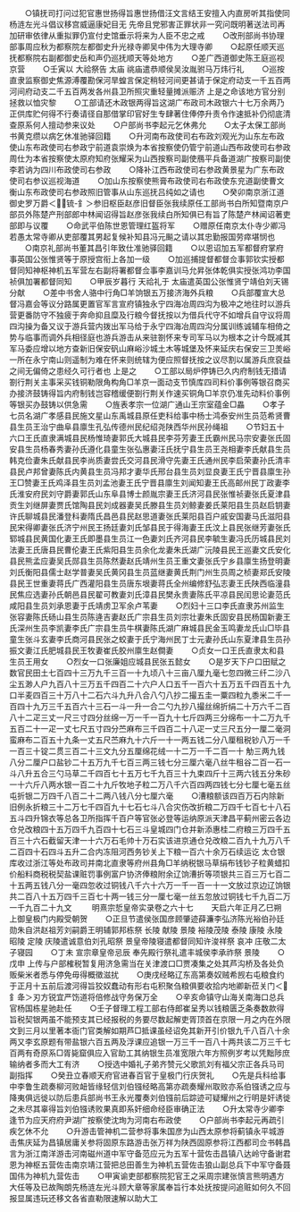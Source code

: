 <!-- { "loadSidebar": true } -->
　　○镇抚司打问过犯官惠世扬得旨惠世扬借汪文言结王安擅入内直房听其指使同杨涟左光斗倡议移宫威逼康妃目无  先帝且党邪害正罪状非一究问既明著送法司再加研审依律从重拟罪仍宣付史馆垂示将来为人臣不忠之戒
　　○改刑部尚书协理部事周应秋为都察院左都御史升光禄寺卿吴中伟为大理寺卿
　　○起原任顺天巡抚都察院右副都御史岳和声仍巡抚顺天等处地方
　　○差广西道御史陈王庭巡视京营
　　○壬寅以  大祫祭告  太庙  祧庙遣恭顺侯吴汝胤驸马万炜行礼
　　○巡按直隶监察御史焦源溥覆勘保河旱蝗言保定稍轻河间更甚请于保定府动支一千五百两河间府动支二千五百两发各州县卫所照灾重轻量摊派赈济  上是之命该地方官分别拯救以恤灾黎
　　○工部请还木政银两得旨这湖广布政司木政银六十七万余两乃正供库贮何得不行奏请径自那借掌印官好生专肆著住俸停升责令作速抵补仍彻底清查原系何人擅动参来议处
　　○户部尚书李起元乞休弗允
　　○太子太保工部尚书黄克缵以病乞休准驰驿回籍
　　○升河南布政使司右布政刘观光为山东左布政使山东布政使司右参政宁前道袁崇焕为本省按察使仍管宁前道山西布政使司右参政周仕为本省按察使太原府知府张耀采为山西按察司副使鴈平兵备道湖广按察司副使李若讷为四川布政使司右参政
　　○降补江西布政使司右参政黄景星为广东布政使司右参议巡视海道
　　○加山东按察使熊膏布政使司右布政使东兖道副使曹文衡山东布政使司右参政照旧管事从山东巡抚吕纯如之请也
　　○癸卯南京浙江道御史罗万爵＜锍-釒＞参旧枢臣赵彦旧督臣张我续原任工部尚书白所知暨南京户部员外陈楚产刑部郎中林闻诏得旨赵彦张我续白所知俱已有旨了陈楚产林闻诏著吏部即与议覆
　　○命武平伯陈世恩管理红盔将军
　　○赠原任南京太仆寺少卿冯若愚太常寺卿从吏部覆其男起复候补知县冯元飈之请以其忠勤报国劳瘁堪悯也
　　○南京礼部尚书董其昌引年致仕准驰驿回籍
　　○以恩诏加五军都督府掌府事英国公张惟贤等于原授宫衔上各加一级
　　○加巡捕提督都督佥事郭钦实授都督同知神枢神机五军营左右副将署都督佥事李嘉训马允昇张体乾俱实授张鸿功李国祯俱加署都督同知
　　○甲辰岁暮行  天祫礼于  太庙遣英国公张惟贤宁靖伯刘天锡分献
　　○差中书舍人骆中行角□羊饷银五万接济海外兵粮
　　○兵部覆宣大总督冯嘉会等议分路属更置官军言宣府镇独永宁四海冶周四沟为极冲之地往时以游兵营更番防守不独疲于奔命抑且糜及行粮今督抚按以为借兵代守不如增兵自守议将周四沟操为备又议于游兵营内拨出军马给于永宁四海冶周四沟分属训练诚辅车相倚之势与临事而调外兵相径庭也游兵游击从来驻劄怀来专司军马以为根本之计今既减其军马委应增以地方查新旧保安矾山麻峪沙城土木等城堡及怀来延庆右保安三卫羙峪一所在永宁南山则遥制为难在怀来则统辖为便应照督抚按之议尽割以属游兵庶裒益之间无偏倚之患经久可行者也  上是之
　　○工部以局炉停铸已久内府制钱无措请劄行荆关主事采买钱铜勒限角构角□羊京一面动支节慎库四司料价事例等银召商买办接济鼓铸得旨内府制钱岂容稽缓便劄行荆关作速买铜角□羊京仍准先动料价事例等银买办鼓铸以供急需
　　○旌表孝宗一位湖广通山王宗室蕴金□畾
　　○孝子七员名湖广孝感县民施文星山东禹城县原任吏科给事中杨士鸿泰安州生员范希贤曹县生员王治宁曲阜县廪生孔弘传德州民纪绍尧陕西华州民孙绳祖
　　○节妇五十六口王氏直隶满城县民杨惟琦妻郭氏大城县民李芬芳妻王氏霸州民马宗安妻张氏固安县生员杨春秀妻孙氏遵化县童生张弘惠妻汪氏抚宁县生员王尧相妻李氏献县生员韩克俭妻朱氏献县民李尚质妻尝氏交河县民滑守先妻王氏通州民李启荣妻孙氏清丰县民卢邦曾妻陈氏内黄县生员冯邦才妻华氏邢台县生员刘显良妻王氏宁晋县廪生孙王□赞妻王氏鸡泽县生员刘孟池妻王氏宁晋县廪生刘闻知妻王氏高邮州民丁政妻李氏淮安府民刘守爵妻郭氏山东阜县博士颜胤宗妻王氏济河县民张惟祯妻张氏夏津县贡生刘继屏妻贾氏馆陶县民刘成器妻吴氏滕县生员刘鲸妻姜氏莱阳县生员赵启钥妻许氏聊城县民潘登科妻隋氏昌邑县民赵思道妻张氏莱阳县百户戚安国妻马氏滋阳县民宋得卿妻张氏济宁州民王扬廷妻刘氏邹县民于得海妻王氏汶上县民张继芳妻张氏郓城县民黄国化妻王氏即墨县生员江一色妻刘氏齐河县民李毓生妻冯氏历城县民刘法妻王氏唐县民曹伦妻王氏紫阳县生员余化龙妻朱氏湖广沅陵县民王巡妻文氏安化县民熊孟应妻吴氏郧县生员陈然妻赵氏靖州生员王重文妻张氏宁乡县廪生扬登明妻刘氏衡阳县儒士赵学普妻吴氏黄冈县生员蓝继妻黄氏荆门州生员周之桢妻郑氏安陵县民王世重妻蒋氏广西灌阳县生员唐东垠妻蒋氏全州编修舒弘志妻王氏陕西临潼县民焦应选妻孙氏朝邑县民翟可教妻刘氏漳县民樊永贵妻陈氏平凉县民闰思论妻范氏咸阳县生员刘承恩妻于氏靖虏卫军余卢苇妻
　　○烈妇十三口李氏直隶苏州监生张容妻陈氏砀山县生员陈逄吉妻赵氏广宗县生员刘宗壮妻朱氏固安县民杨国新妻王氏深州生员李凯妻李氏广宗县生员牛棋妻陈氏湖广麻城县民金玉鸣妻龙氏山□毕县童生张斗玄妻李氏商河县民张之蛟妻于氏宁海州民丁士元妻孙氏山东夏津县生员孙振文妻江氏肥城县民王牧妻崔氏胶州廪生赵僴妻
　　○贞女一口王氏直隶太和县生员王用女
　　○烈女一口张廉姐应城县民张五懿女
　　○是岁天下户口田赋之数官民田土七百四十三万九千三百一十九顷八十三亩八厘九毫七忽四微三纤二沙八尘五渺人户九百八十三万五千四百二十六户人口五千一百六十五万五千四百五十九口半麦四百三十万八十二石六斗九升八合八勺八抄二撮五圭一粟四粒九黍米二千一百四十九万三千五百六十三石一斗一升一合二勺九抄八撮丝绵折绢二十万六千二百八十二疋三丈一尺三寸四分丝绵一万一千一百九十七斤四两三分绵布一十二万九千五百二十一疋一丈七尺五寸四分苎麻布三千四百二十八疋一丈三尺五分一厘二毫洞蛮麻布二百五十九条一丈五尺苎麻九十六斤一十一两五钱二分八厘租税钞八万一千一百三十锭二贯三百二十三文九分五厘绵花绒一十二万一千二百一十  觔三两九钱八分二厘户口盐钞二十五万九千七百三两三钱七分三厘六毫八丝牛租谷二百一石一斗八升五合三勺马草二千四百七十五万七千九百三十九束四斤十三两六钱五分朱砂一十六斤八两水银一百二十九斤牧地子粒二万八千六百四两四钱七分七厘七毫五丝屯折银二万四千八百二十二两八钱八分七厘六毫
　　○漕粮额该四百万石内除新旧例永折粮三十二万七千四百九十七石七斗八合灾伤改折粮二万四千七百七十八石五斗四升锦衣等总各卫所指挥千百户等官张必登等运纳原派天津昌平蓟州密云各边仓兑改粮四十五万四千九百四十七石三斗皇城四门仓并新添惠桂二府粮三万四千五百三十六石截留天津一十六万石毛帅十万石实该进京通仓兑改粮二百九十九万八千二百四十石四斗五升二合内冻阻河西务钞关上下粮一百六十余万石续运讫  太仓银库收过浙江等处布政司并南北直隶等府州县角□羊纳税银马草绢布钱钞子粒黄蜡扣价船料商税税契盐课赃罚事例富户协济俸粮附余辽饷漕折等项银共三百三万七百二十五两五钱八分一毫四忽收过铜钱八千六十六万一千一百一十一文放过京边辽饷银共二百八十五万四千三百七十两一钱三分一厘七毫一丝五忽放过铜钱七千九百二万一千九百二十九文
　　
明熹宗悊皇帝实录卷之六十七
　　天启六年正月乙巳朔  上御皇极门内殿受朝贺
　　○正旦节遣侯张国彦顾肇迹薛濂李弘济陈光裕伯孙廷勋朱自洪赵祖芳刘嗣爵王明辅郭邦栋祭  长陵  献陵  景陵  裕陵茂陵  泰陵  康陵  永陵  昭陵  定陵  庆陵遣诚意伯刘孔昭祭  景皇帝陵寝遣都督同知许浚祥祭  哀冲  庄敬二太子寝园
　　○丁未  宣宗章皇帝忌辰  奉先殿行祭礼遣丰城侯李承祚祭  景陵
　　○戊申  上传与户部榷税暂复用济急需当在关津渡口□贾凑集之处其芦沟桥及各处负贩柴米者悉与停免毋得概徵滋扰
　　○庚戌经略辽东高第奏奴贼希觊右屯粮食约于正月十五前后渡河得旨狡奴蠢动有形右屯积聚刍粮俱要收拾内地卿新莅关门＜釒夅＞刃方锐宜严饬道将倍修战守务保万全
　　○辛亥命镇守山海关南海口总兵官杨国栋星驰赴任
　　○壬子督理工程工部右侍郎崔呈秀以钱粮匮乏条奏数款得旨税契银两虽不能预支其已经报税的务要尽数起解吏胥顶首在京限一月之内在外限文到三月以里著本衙门官类解如期芦□抵课虽经诏免其新开引价银九千八百八十余两又李玄原题有带盐银六百五两及浮课应追银一万三千一百八十两共该二万三千七百两有奇原系□胥毙窟俱应入官助工其纳银生员准宽限六年方照例岁考以凭黜陟庶输纳者多而大工有济
　　○授选中婚礼子弟齐赞元父歌凯刘有福父宗正各兵马司副指挥
　　○癸丑立春顺天府官进春百官于皇极门行庆贺礼
　　○先是兵科给事中李鲁生疏奏柳河败衄皆缘轻信刘伯镪经略高第亦疏奏耀州取败亦系伯镪诱之应与降夷俱远徙以防后患兵部尚书王永光覆奏刘伯镪前后踪迹可疑耀州之行明是奸诱徙之未尽其辜得旨刘伯镪诱败果真即系奸细命经臣审确正法
　　○升太常寺少卿李逢节为应天府府尹湖广按察使沈珣为河南右布政使
　　○户部尚书李起元再疏引疾乞休不允
　　○升游击管神机二营参将事朱国彦为山西太原参将蓟镇永平城游击焦庆延为昌镇居庸关参将固原东路游击张万祥为陕西固原参将江西都司佥书韩昌言为浙江南洋游击河南磁州道中军守备范应元为五军十营佐击昌镇八达岭守备谢君恩为神枢五营佐击南京靖江营把总田善生为神机五营佐击狼山副总兵下中军守备聂国伟为神机九营佐击
　　○甲寅谕吏部都察院犯官王之采周宗建张慎言熊明遇方大任等及已故陶朗先杨涟左光斗顾大章等家属奉旨行本处抚按提问追赃如何久不回报显属违玩还移文各省直勒限速解以助大工
